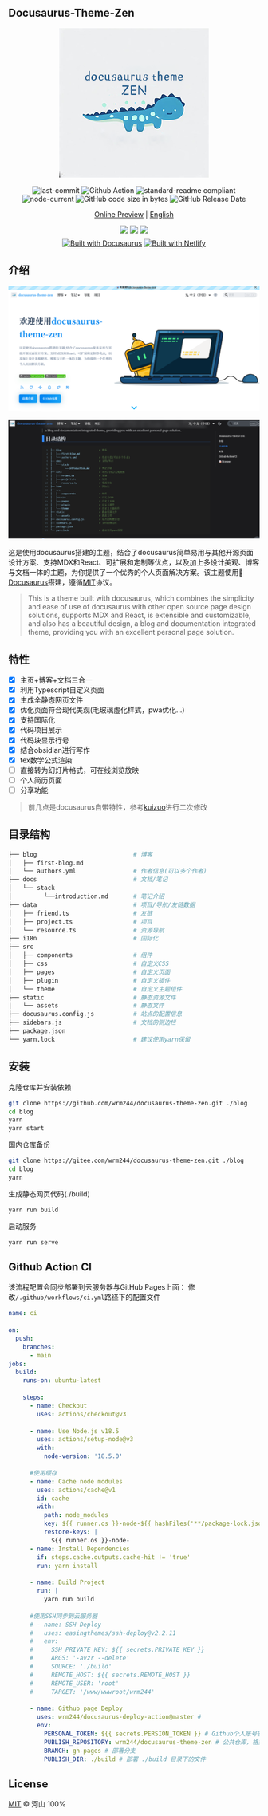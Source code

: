 
## Docusaurus-Theme-Zen
<div align="center">
<img src="static/assets/images/avatar300.png"/>
</div>

<p align="center">
<img src="https://img.shields.io/github/last-commit/wrm244/docusaurus-theme-zen?label=update&logo=github" alt="last-commit" />
<img src="https://github.com/wrm244/docusaurus-theme-zen/actions/workflows/ci.yml/badge.svg" alt="Github Action" />
<img src="https://img.shields.io/badge/readme%20style-standard-brightgreen.svg" alt="standard-readme compliant" />
<img src="https://img.shields.io/node/v/create-docusaurus" alt="node-current" />
<img src="https://img.shields.io/github/languages/code-size/wrm244/docusaurus-theme-zen" alt="GitHub code size in bytes" />
<img src="https://img.shields.io/github/release-date/wrm244/docusaurus-theme-zen" alt="GitHub Release Date" />
</p>

<p align=center>
<a href="https://wrm244.github.io/docusaurus-theme-zen/">Online Preview</a> | <a href="./READMEN.md">English</a>
</p>

<p align=center>
<a href="https://stackblitz.com/github/wrm244/docusaurus-theme-zen" rel="nofollow"><img src="https://developer.stackblitz.com/img/open_in_stackblitz.svg"></a> <a href="https://vercel.com/new/clone?repository-url=https://github.com/wrm244/docusaurus-theme-zen/tree/main&project-name=blog&repo-name=blog" rel="nofollow"><img src="https://vercel.com/button"></a>
<a href="https://app.netlify.com/start/deploy?repository=https://github.com/wrm244/docusaurus-theme-zen" rel="nofollow"><img src="https://www.netlify.com/img/deploy/button.svg"></a>
<br/>
<a href="https://docusaurus.io/zh-CN/" target="_blank"><img alt="Built with Docusaurus" style="height:50px;margin-top:0.5rem" src="https://wrm244.github.io/assets/images/buildwith.png" /></a>  <a href="https://www.netlify.com/" target="_blank"><img alt="Built with Netlify" style="height:50px;margin-top:0.5rem " src="https://wrm244.github.io/assets/images/netlify-color-accent.svg" /></a>     
</p>

## 介绍

![网站首页](./static/assets/images/docus.png)

![网站首页](./static/assets/images/docus_bark.png)

这是使用docusaurus搭建的主题，结合了docusaurus简单易用与其他开源页面设计方案、支持MDX和React、可扩展和定制等优点，以及加上多设计美观、博客与文档一体的主题，为你提供了一个优秀的个人页面解决方案。该主题使用🦖 <a href="https://docusaurus.io/">Docusaurus</a>搭建，遵循[MIT](./LICENSE)协议。
> This is a theme built with docusaurus, which combines the simplicity and ease of use of docusaurus with other open source page design solutions, supports MDX and React, is extensible and customizable, and also has a beautiful design, a blog and documentation integrated theme, providing you with an excellent personal page solution.

## 特性
- [x] 主页+博客+文档三合一
- [x] 利用Typescript自定义页面
- [X] 生成全静态网页文件 
- [x] 优化页面符合现代美观(毛玻璃虚化样式，pwa优化...)
- [X] 支持国际化 
- [x] 代码项目展示
- [x] 代码块显示行号
- [x] 结合obsidian进行写作 
- [x] tex数学公式渲染
- [ ] 直接转为幻灯片格式，可在线浏览放映
- [ ] 个人简历页面
- [ ] 分享功能

> 前几点是docusaurus自带特性，参考[kuizuo](https://kuizuo.cn/)进行二次修改

## 目录结构

```bash
├── blog                           # 博客
│   ├── first-blog.md
│   └── authors.yml                # 作者信息(可以多个作者)
├── docs                           # 文档/笔记
│   └── stack
│         └──introduction.md       # 笔记介绍
├── data                           # 项目/导航/友链数据
│   ├── friend.ts                  # 友链
│   ├── project.ts                 # 项目
│   └── resource.ts                # 资源导航
├── i18n                           # 国际化
├── src
│   ├── components                 # 组件
│   ├── css                        # 自定义CSS
│   ├── pages                      # 自定义页面
│   ├── plugin                     # 自定义插件
│   └── theme                      # 自定义主题组件
├── static                         # 静态资源文件
│   └── assets                     # 静态文件
├── docusaurus.config.js           # 站点的配置信息
├── sidebars.js                    # 文档的侧边栏
├── package.json
└── yarn.lock                      # 建议使用yarn保留
```

## 安装

克隆仓库并安装依赖
```bash
git clone https://github.com/wrm244/docusaurus-theme-zen.git ./blog
cd blog
yarn
yarn start
```

国内仓库备份
```bash
git clone https://gitee.com/wrm244/docusaurus-theme-zen.git ./blog
cd blog
yarn
```

生成静态网页代码(./build)

```bash
yarn run build
```

启动服务
```bash
yarn run serve
```

## Github Action CI
该流程配置会同步部署到云服务器与GitHub Pages上面：
修改```/.github/workflows/ci.yml```路径下的配置文件
```yml
name: ci

on:
  push:
    branches:
      - main
jobs:
  build:
    runs-on: ubuntu-latest

    steps:
      - name: Checkout
        uses: actions/checkout@v3

      - name: Use Node.js v18.5
        uses: actions/setup-node@v3
        with:
          node-version: '18.5.0'

      #使用缓存
      - name: Cache node modules
        uses: actions/cache@v1
        id: cache
        with:
          path: node_modules
          key: ${{ runner.os }}-node-${{ hashFiles('**/package-lock.json') }}
          restore-keys: |
            ${{ runner.os }}-node-
      - name: Install Dependencies
        if: steps.cache.outputs.cache-hit != 'true'
        run: yarn install
      
      - name: Build Project
        run: |
          yarn run build

      #使用SSH同步到云服务器
      # - name: SSH Deploy
      #   uses: easingthemes/ssh-deploy@v2.2.11
      #   env:
      #     SSH_PRIVATE_KEY: ${{ secrets.PRIVATE_KEY }}
      #     ARGS: '-avzr --delete'
      #     SOURCE: './build'
      #     REMOTE_HOST: ${{ secrets.REMOTE_HOST }}
      #     REMOTE_USER: 'root'
      #     TARGET: '/www/wwwroot/wrm244'

      - name: Github page Deploy
        uses: wrm244/docusaurus-deploy-action@master # 
        env:
          PERSONAL_TOKEN: ${{ secrets.PERSION_TOKEN }} # Github个人账号密钥
          PUBLISH_REPOSITORY: wrm244/docusaurus-theme-zen # 公共仓库，格式：GitHub 用户名/仓库名
          BRANCH: gh-pages # 部署分支
          PUBLISH_DIR: ./build # 部署 ./build 目录下的文件

```


## License

[MIT](./LICENSE) © 河山 100%

